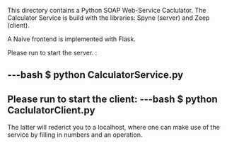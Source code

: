 This directory contains a Python SOAP Web-Service Caclulator. 
The Calculator Service is build with the libraries: Spyne (server) and Zeep (client). 

A Naive frontend is implemented with Flask. 

Please run to start the server. :

---bash
$ python CalculatorService.py
----
Please run to start the client: 
---bash
$ python CaclulatorClient.py
---
The latter will rederict you to a localhost, where one can make use of the service by filling in numbers and an operation. 


